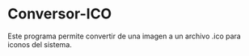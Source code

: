 # Conversor-ICO
Este programa permite convertir de una imagen a un archivo .ico para iconos del sistema.
